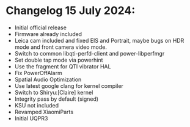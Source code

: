 # Changelog 15 July 2024: 
- Initial official release
- Firmware already included
- Leica cam included and fixed EIS and Portrait, maybe bugs on HDR mode and front camera video mode.
- Switch to common libqti-perfd-client and power-libperfmgr
- Set double tap mode via powerhint
- Use the fragment for QTI vibrator HAL
- Fix PowerOffAlarm
- Spatial Audio Optimization
- Use latest google clang for kernel compiler
- Switch to Shiryu:[Claire] kernel
- Integrity pass by default (signed)
- KSU not included
- Revamped XiaomiParts
- Initial UQPR3